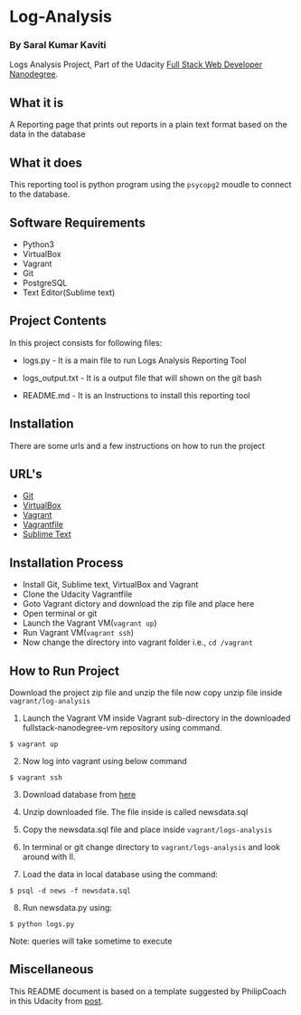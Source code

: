 # Log-Analysis
### By Saral Kumar Kaviti

Logs Analysis Project, Part of the Udacity [Full Stack Web Developer Nanodegree](https://www.udacity.com/course/full-stack-web-developer-nanodegree--nd004).

## What it is

A Reporting page that prints out reports in a plain text format based on the data in the database

## What it does

This reporting tool is python program using the `psycopg2` moudle to connect to the database.

## Software Requirements

* Python3
* VirtualBox
* Vagrant
* Git
* PostgreSQL
* Text Editor(Sublime text)

## Project Contents

In this project consists for following files:

* logs.py - It is a main file to run Logs Analysis Reporting Tool

* logs_output.txt - It is a output file that will shown on the git bash

* README.md - It is an Instructions to install this reporting tool

## Installation

There are some urls and a few instructions on how to run the project

## URL's

- [Git](https://git-scm.com/downloads)
- [VirtualBox](https://www.virtualbox.org/wiki/Downloads)
- [Vagrant](https://www.vagrantup.com/)
- [Vagrantfile](https://https://github.com/udacity/fullstack-nanodegree-vm)
- [Sublime Text](https://www.sublimetext.com/3)

## Installation Process

* Install Git, Sublime text, VirtualBox and Vagrant
* Clone the Udacity Vagrantfile
* Goto Vagrant dictory and download the zip file and place here 
* Open terminal or git
* Launch the Vagrant VM(`vagrant up`)
* Run Vagrant VM(`vagrant ssh`)
* Now change the directory into vagrant folder i.e., `cd /vagrant`

## How to Run Project

Download the project zip file and unzip the file now copy unzip file inside `vagrant/log-analysis`

1. Launch the Vagrant VM inside Vagrant sub-directory in the downloaded fullstack-nanodegree-vm repository using command.

```
$ vagrant up
```
2. Now log into vagrant using below command

```
$ vagrant ssh
```
3. Download database from [here](https://d17h27t6h515a5.cloudfront.net/topher/2016/August/57b5f748_newsdata/newsdata.zip)

4. Unzip downloaded file. The file inside is called newsdata.sql

5. Copy the newsdata.sql file and place inside `vagrant/logs-analysis` 

6. In terminal or git change directory to `vagrant/logs-analysis` and look around with ll.

7. Load the data in local database using the command:

```
$ psql -d news -f newsdata.sql
```
8. Run newsdata.py using:

```
$ python logs.py
```
Note: queries will take sometime to execute

## Miscellaneous

This README document is based on a template suggested by PhilipCoach in this Udacity from [post](https://discussions.udacity.com/t/readme-files-in-project-1/23524).



